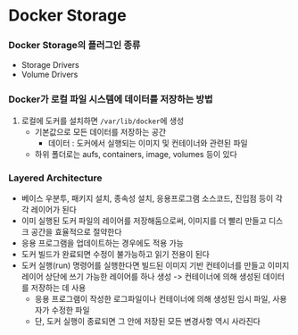 # Docker Storage

### Docker Storage의 플러그인 종류
- Storage Drivers    
- Volume Drivers

### Docker가 로컬 파일 시스템에 데이터를 저장하는 방법

1. 로컬에 도커를 설치하면 `/var/lib/docker`에 생성
    - 기본값으로 모든 데이터를 저장하는 공간
        - 데이터 : 도커에서 실행되는 이미지 및 컨테이너와 관련된 파일
    - 하위 폴더로는 aufs, containers, image, volumes 등이 있다


### Layered Architecture
- 베이스 우분투, 패키지 설치, 종속성 설치, 응용프로그램 소스코드, 진입점 등이 각각 레이어가 된다
- 이미 실행된 도커 파일의 레이어를 저장해둠으로써, 이미지를 더 빨리 만들고 디스크 공간을 효율적으로 절약한다
- 응용 프로그램을 업데이트하는 경우에도 적용 가능
- 도커 빌드가 완료되면 수정이 불가능하고 읽기 전용이 된다
- 도커 실행(run) 명령어를 실행한다면 빌드된 이미지 기반 컨테이너를 만들고 이미지 레이어 상단에 쓰기 가능한 레이어를 하나 생성 -> 컨테이너에 의해 생성된 데이터를 저장하는 데 사용
    - 응용 프로그램이 작성한 로그파일이나 컨테이너에 의해 생성된 임시 파일, 사용자가 수정한 파일
    - 단, 도커 실행이 종료되면 그 안에 저장된 모든 변경사항 역시 사라진다